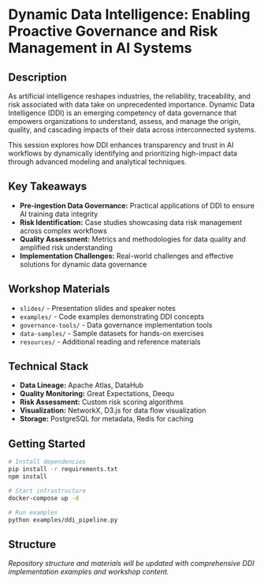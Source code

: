 # Dynamic Data Intelligence: Enabling Proactive Governance and Risk Management in AI Systems

## Description

As artificial intelligence reshapes industries, the reliability, traceability, and risk associated with data take on unprecedented importance. Dynamic Data Intelligence (DDI) is an emerging competency of data governance that empowers organizations to understand, assess, and manage the origin, quality, and cascading impacts of their data across interconnected systems.

This session explores how DDI enhances transparency and trust in AI workflows by dynamically identifying and prioritizing high-impact data through advanced modeling and analytical techniques.

## Key Takeaways

- **Pre-ingestion Data Governance:** Practical applications of DDI to ensure AI training data integrity
- **Risk Identification:** Case studies showcasing data risk management across complex workflows
- **Quality Assessment:** Metrics and methodologies for data quality and amplified risk understanding
- **Implementation Challenges:** Real-world challenges and effective solutions for dynamic data governance

## Workshop Materials

- `slides/` - Presentation slides and speaker notes
- `examples/` - Code examples demonstrating DDI concepts
- `governance-tools/` - Data governance implementation tools
- `data-samples/` - Sample datasets for hands-on exercises
- `resources/` - Additional reading and reference materials

## Technical Stack

- **Data Lineage:** Apache Atlas, DataHub
- **Quality Monitoring:** Great Expectations, Deequ
- **Risk Assessment:** Custom risk scoring algorithms
- **Visualization:** NetworkX, D3.js for data flow visualization
- **Storage:** PostgreSQL for metadata, Redis for caching

## Getting Started

```bash
# Install dependencies
pip install -r requirements.txt
npm install

# Start infrastructure
docker-compose up -d

# Run examples
python examples/ddi_pipeline.py
```

## Structure

*Repository structure and materials will be updated with comprehensive DDI implementation examples and workshop content.*